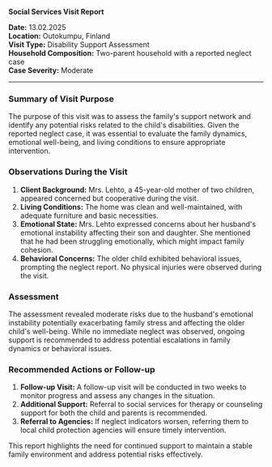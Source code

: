 

**Social Services Visit Report**

**Date:** 13.02.2025  
**Location:** Outokumpu, Finland  
**Visit Type:** Disability Support Assessment  
**Household Composition:** Two-parent household with a reported neglect case  
**Case Severity:** Moderate  

---

### Summary of Visit Purpose

The purpose of this visit was to assess the family's support network and identify any potential risks related to the child's disabilities. Given the reported neglect case, it was essential to evaluate the family dynamics, emotional well-being, and living conditions to ensure appropriate intervention.

### Observations During the Visit

1. **Client Background:** Mrs. Lehto, a 45-year-old mother of two children, appeared concerned but cooperative during the visit.
2. **Living Conditions:** The home was clean and well-maintained, with adequate furniture and basic necessities.
3. **Emotional State:** Mrs. Lehto expressed concerns about her husband's emotional instability affecting their son and daughter. She mentioned that he had been struggling emotionally, which might impact family cohesion.
4. **Behavioral Concerns:** The older child exhibited behavioral issues, prompting the neglect report. No physical injuries were observed during the visit.

### Assessment

The assessment revealed moderate risks due to the husband's emotional instability potentially exacerbating family stress and affecting the older child's well-being. While no immediate neglect was observed, ongoing support is recommended to address potential escalations in family dynamics or behavioral issues.

### Recommended Actions or Follow-up

1. **Follow-up Visit:** A follow-up visit will be conducted in two weeks to monitor progress and assess any changes in the situation.
2. **Additional Support:** Referral to social services for therapy or counseling support for both the child and parents is recommended.
3. **Referral to Agencies:** If neglect indicators worsen, referring them to local child protection agencies will ensure timely intervention.

This report highlights the need for continued support to maintain a stable family environment and address potential risks effectively.